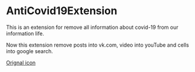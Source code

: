 # AntiCovid19Extension

This is an extension for remove all information about covid-19 from our information life.

Now this extension remove posts into vk.com, video into youTube and cells into google search.

[Orignal icon](https://www.flaticon.com/free-icon/stop_2750891)
